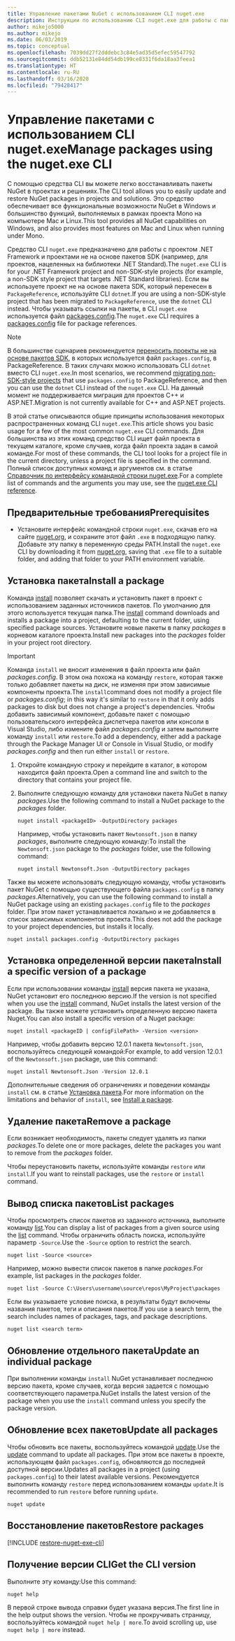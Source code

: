 ```yaml
---
title: Управление пакетами NuGet с использованием CLI nuget.exe
description: Инструкции по использованию CLI nuget.exe для работы с пакетами NuGet.
author: mikejo5000
ms.author: mikejo
ms.date: 06/03/2019
ms.topic: conceptual
ms.openlocfilehash: 7039dd27f2dddebc3c84e5ad35d5efec59547792
ms.sourcegitcommit: ddb52131e84dd54db199ce8331f6da18aa3feea1
ms.translationtype: HT
ms.contentlocale: ru-RU
ms.lasthandoff: 03/16/2020
ms.locfileid: "79428417"
---
```

# <a name="manage-packages-using-the-nugetexe-cli"></a><span data-ttu-id="36d13-103">Управление пакетами с использованием CLI nuget.exe</span><span class="sxs-lookup"><span data-stu-id="36d13-103">Manage packages using the nuget.exe CLI</span></span>

<span data-ttu-id="36d13-104">С помощью средства CLI вы можете легко восстанавливать пакеты NuGet в проектах и решениях.</span><span class="sxs-lookup"><span data-stu-id="36d13-104">The CLI tool allows you to easily update and restore NuGet packages in projects and solutions.</span></span> <span data-ttu-id="36d13-105">Это средство обеспечивает все функциональные возможности NuGet в Windows и большинство функций, выполняемых в рамках проекта Mono на компьютере Mac и Linux.</span><span class="sxs-lookup"><span data-stu-id="36d13-105">This tool provides all NuGet capabilities on Windows, and also provides most features on Mac and Linux when running under Mono.</span></span>

<span data-ttu-id="36d13-106">Средство CLI `nuget.exe` предназначено для работы с проектом .NET Framework и проектами не на основе пакетов SDK (например, для проектов, нацеленных на библиотеки .NET Standard).</span><span class="sxs-lookup"><span data-stu-id="36d13-106">The `nuget.exe` CLI is for your .NET Framework project and non-SDK-style projects (for example, a non-SDK style project that targets .NET Standard libraries).</span></span> <span data-ttu-id="36d13-107">Если вы используете проект не на основе пакета SDK, который перенесен в `PackageReference`, используйте CLI `dotnet`.</span><span class="sxs-lookup"><span data-stu-id="36d13-107">If you are using a non-SDK-style project that has been migrated to `PackageReference`, use the `dotnet` CLI instead.</span></span> <span data-ttu-id="36d13-108">Чтобы указывать ссылки на пакеты, в CLI `nuget.exe` используется файл [packages.config](../reference/packages-config.md).</span><span class="sxs-lookup"><span data-stu-id="36d13-108">The `nuget.exe` CLI requires a [packages.config](../reference/packages-config.md) file for package references.</span></span>

> [!NOTE]
> <span data-ttu-id="36d13-109">В большинстве сценариев рекомендуется [переносить проекты не на основе пакетов SDK](../consume-packages/migrate-packages-config-to-package-reference.md), в которых используется файл `packages.config`, в PackageReference. В таких случаях можно использовать CLI `dotnet` вместо CLI `nuget.exe`.</span><span class="sxs-lookup"><span data-stu-id="36d13-109">In most scenarios, we recommend [migrating non-SDK-style projects](../consume-packages/migrate-packages-config-to-package-reference.md) that use `packages.config` to PackageReference, and then you can use the `dotnet` CLI instead of the `nuget.exe` CLI.</span></span> <span data-ttu-id="36d13-110">На данный момент не поддерживается миграция для проектов C++ и ASP.NET.</span><span class="sxs-lookup"><span data-stu-id="36d13-110">Migration is not currently available for C++ and ASP.NET projects.</span></span>

<span data-ttu-id="36d13-111">В этой статье описываются общие принципы использования некоторых распространенных команд CLI `nuget.exe`.</span><span class="sxs-lookup"><span data-stu-id="36d13-111">This article shows you basic usage for a few of the most common `nuget.exe` CLI commands.</span></span> <span data-ttu-id="36d13-112">Для большинства из этих команд средство CLI ищет файл проекта в текущем каталоге, кроме случаев, когда файл проекта задан в самой команде.</span><span class="sxs-lookup"><span data-stu-id="36d13-112">For most of these commands, the CLI tool looks for a project file in the current directory, unless a project file is specified in the command.</span></span> <span data-ttu-id="36d13-113">Полный список доступных команд и аргументов см. в статье [Справочник по интерфейсу командной строки nuget.exe](../reference/nuget-exe-cli-reference.md).</span><span class="sxs-lookup"><span data-stu-id="36d13-113">For a complete list of commands and the arguments you may use, see the [nuget.exe CLI reference](../reference/nuget-exe-cli-reference.md).</span></span>

## <a name="prerequisites"></a><span data-ttu-id="36d13-114">Предварительные требования</span><span class="sxs-lookup"><span data-stu-id="36d13-114">Prerequisites</span></span>

- <span data-ttu-id="36d13-115">Установите интерфейс командной строки `nuget.exe`, скачав его на сайте [nuget.org](https://dist.nuget.org/win-x86-commandline/latest/nuget.exe), и сохраните этот файл `.exe` в подходящую папку. Добавьте эту папку в переменную среды PATH.</span><span class="sxs-lookup"><span data-stu-id="36d13-115">Install the `nuget.exe` CLI by downloading it from [nuget.org](https://dist.nuget.org/win-x86-commandline/latest/nuget.exe), saving that `.exe` file to a suitable folder, and adding that folder to your PATH environment variable.</span></span>

## <a name="install-a-package"></a><span data-ttu-id="36d13-116">Установка пакета</span><span class="sxs-lookup"><span data-stu-id="36d13-116">Install a package</span></span>

<span data-ttu-id="36d13-117">Команда [install](../reference/cli-reference/cli-ref-install.md) позволяет скачать и установить пакет в проект с использованием заданных источников пакетов. По умолчанию для этого используется текущая папка.</span><span class="sxs-lookup"><span data-stu-id="36d13-117">The [install](../reference/cli-reference/cli-ref-install.md) command downloads and installs a package into a project, defaulting to the current folder, using specified package sources.</span></span> <span data-ttu-id="36d13-118">Установите новые пакеты в папку *packages* в корневом каталоге проекта.</span><span class="sxs-lookup"><span data-stu-id="36d13-118">Install new packages into the *packages* folder in your project root directory.</span></span>

> [!IMPORTANT]
> <span data-ttu-id="36d13-119">Команда `install` не вносит изменения в файл проекта или файл *packages.config*. В этом она похожа на команду `restore`, которая также только добавляет пакеты на диск, не изменяя при этом зависимые компоненты проекта.</span><span class="sxs-lookup"><span data-stu-id="36d13-119">The `install`command does not modify a project file or *packages.config*; in this way it's similar to `restore` in that it only adds packages to disk but does not change a project's dependencies.</span></span> <span data-ttu-id="36d13-120">Чтобы добавить зависимый компонент, добавьте пакет с помощью пользовательского интерфейса диспетчера пакетов или консоли в Visual Studio, либо измените файл *packages.config* и затем выполните команду `install` или `restore`.</span><span class="sxs-lookup"><span data-stu-id="36d13-120">To add a dependency, either add a package through the Package Manager UI or Console in Visual Studio, or modify *packages.config* and then run either `install` or `restore`.</span></span>

1. <span data-ttu-id="36d13-121">Откройте командную строку и перейдите в каталог, в котором находится файл проекта.</span><span class="sxs-lookup"><span data-stu-id="36d13-121">Open a command line and switch to the directory that contains your project file.</span></span>

2. <span data-ttu-id="36d13-122">Выполните следующую команду для установки пакета NuGet в папку *packages*.</span><span class="sxs-lookup"><span data-stu-id="36d13-122">Use the following command to install a NuGet package to the *packages* folder.</span></span>

    ```cli
    nuget install <packageID> -OutputDirectory packages
    ```

    <span data-ttu-id="36d13-123">Например, чтобы установить пакет `Newtonsoft.json` в папку *packages*, выполните следующую команду:</span><span class="sxs-lookup"><span data-stu-id="36d13-123">To install the `Newtonsoft.json` package to the *packages* folder, use the following command:</span></span>

    ```cli
    nuget install Newtonsoft.Json -OutputDirectory packages
    ```

<span data-ttu-id="36d13-124">Также вы можете использовать следующую команду, чтобы установить пакет NuGet с помощью существующего файла `packages.config` в папку *packages*.</span><span class="sxs-lookup"><span data-stu-id="36d13-124">Alternatively, you can use the following command to install a NuGet package using an existing `packages.config` file to the *packages* folder.</span></span> <span data-ttu-id="36d13-125">При этом пакет устанавливается локально и не добавляется в список зависимых компонентов проекта.</span><span class="sxs-lookup"><span data-stu-id="36d13-125">This does not add the package to your project dependencies, but installs it locally.</span></span>

```cli
nuget install packages.config -OutputDirectory packages
```

## <a name="install-a-specific-version-of-a-package"></a><span data-ttu-id="36d13-126">Установка определенной версии пакета</span><span class="sxs-lookup"><span data-stu-id="36d13-126">Install a specific version of a package</span></span>

<span data-ttu-id="36d13-127">Если при использовании команды [install](../reference/cli-reference/cli-ref-install.md) версия пакета не указана, NuGet установит его последнюю версию.</span><span class="sxs-lookup"><span data-stu-id="36d13-127">If the version is not specified when you use the [install](../reference/cli-reference/cli-ref-install.md) command, NuGet installs the latest version of the package.</span></span> <span data-ttu-id="36d13-128">Вы также можете установить определенную версию пакета Nuget.</span><span class="sxs-lookup"><span data-stu-id="36d13-128">You can also install a specific version of a Nuget package:</span></span>

```cli
nuget install <packageID | configFilePath> -Version <version>
```

<span data-ttu-id="36d13-129">Например, чтобы добавить версию 12.0.1 пакета `Newtonsoft.json`, воспользуйтесь следующей командой:</span><span class="sxs-lookup"><span data-stu-id="36d13-129">For example, to add version 12.0.1 of the `Newtonsoft.json` package, use this command:</span></span>

```cli
nuget install Newtonsoft.Json -Version 12.0.1
```

<span data-ttu-id="36d13-130">Дополнительные сведения об ограничениях и поведении команды `install` см. в статье [Установка пакета](#install-a-package).</span><span class="sxs-lookup"><span data-stu-id="36d13-130">For more information on the limitations and behavior of `install`, see [Install a package](#install-a-package).</span></span>

## <a name="remove-a-package"></a><span data-ttu-id="36d13-131">Удаление пакета</span><span class="sxs-lookup"><span data-stu-id="36d13-131">Remove a package</span></span>

<span data-ttu-id="36d13-132">Если возникает необходимость, пакеты следует удалять из папки *packages*.</span><span class="sxs-lookup"><span data-stu-id="36d13-132">To delete one or more packages, delete the packages you want to remove from the *packages* folder.</span></span>

<span data-ttu-id="36d13-133">Чтобы переустановить пакеты, используйте команды `restore` или `install`.</span><span class="sxs-lookup"><span data-stu-id="36d13-133">If you want to reinstall packages, use the `restore` or `install` command.</span></span>

## <a name="list-packages"></a><span data-ttu-id="36d13-134">Вывод списка пакетов</span><span class="sxs-lookup"><span data-stu-id="36d13-134">List packages</span></span>

<span data-ttu-id="36d13-135">Чтобы просмотреть список пакетов из заданного источника, выполните команду [list](../reference/cli-reference/cli-ref-list.md).</span><span class="sxs-lookup"><span data-stu-id="36d13-135">You can display a list of packages from a given source using the [list](../reference/cli-reference/cli-ref-list.md) command.</span></span> <span data-ttu-id="36d13-136">Чтобы ограничить область поиска, используйте параметр `-Source`.</span><span class="sxs-lookup"><span data-stu-id="36d13-136">Use the `-Source` option to restrict the search.</span></span>

```cli
nuget list -Source <source>
```

<span data-ttu-id="36d13-137">Например, можно вывести список пакетов в папке *packages*.</span><span class="sxs-lookup"><span data-stu-id="36d13-137">For example, list packages in the *packages* folder.</span></span>

```cli
nuget list -Source C:\Users\username\source\repos\MyProject\packages
```

<span data-ttu-id="36d13-138">Если вы указываете условие поиска, в результаты будут включены названия пакетов, теги и описания пакетов.</span><span class="sxs-lookup"><span data-stu-id="36d13-138">If you use a search term, the search includes names of packages, tags, and package descriptions.</span></span>

```cli
nuget list <search term>
```

## <a name="update-an-individual-package"></a><span data-ttu-id="36d13-139">Обновление отдельного пакета</span><span class="sxs-lookup"><span data-stu-id="36d13-139">Update an individual package</span></span>

<span data-ttu-id="36d13-140">При выполнении команды `install` NuGet устанавливает последнюю версию пакета, кроме случаев, когда версия задается с помощью соответствующего параметра.</span><span class="sxs-lookup"><span data-stu-id="36d13-140">NuGet installs the latest version of the package when you use the `install` command unless you specify the package version.</span></span>

## <a name="update-all-packages"></a><span data-ttu-id="36d13-141">Обновление всех пакетов</span><span class="sxs-lookup"><span data-stu-id="36d13-141">Update all packages</span></span>

<span data-ttu-id="36d13-142">Чтобы обновить все пакеты, воспользуйтесь командой [update](../reference/cli-reference/cli-ref-update.md).</span><span class="sxs-lookup"><span data-stu-id="36d13-142">Use the [update](../reference/cli-reference/cli-ref-update.md) command to update all packages.</span></span> <span data-ttu-id="36d13-143">При этом все пакеты в проекте, использующем файл `packages.config`, обновляются до последней доступной версии.</span><span class="sxs-lookup"><span data-stu-id="36d13-143">Updates all packages in a project (using `packages.config`) to their latest available versions.</span></span> <span data-ttu-id="36d13-144">Рекомендуется выполнить команду `restore` перед использованием команды `update`.</span><span class="sxs-lookup"><span data-stu-id="36d13-144">It is recommended to run `restore` before running `update`.</span></span>

```cli
nuget update
```

## <a name="restore-packages"></a><span data-ttu-id="36d13-145">Восстановление пакетов</span><span class="sxs-lookup"><span data-stu-id="36d13-145">Restore packages</span></span>

[!INCLUDE [restore-nuget-exe-cli](includes/restore-nuget-exe-cli.md)]

## <a name="get-the-cli-version"></a><span data-ttu-id="36d13-146">Получение версии CLI</span><span class="sxs-lookup"><span data-stu-id="36d13-146">Get the CLI version</span></span>

<span data-ttu-id="36d13-147">Выполните эту команду:</span><span class="sxs-lookup"><span data-stu-id="36d13-147">Use this command:</span></span>

```cli
nuget help
```

<span data-ttu-id="36d13-148">В первой строке вывода справки будет указана версия.</span><span class="sxs-lookup"><span data-stu-id="36d13-148">The first line in the help output shows the version.</span></span> <span data-ttu-id="36d13-149">Чтобы не прокручивать страницу, воспользуйтесь командой `nuget help | more`.</span><span class="sxs-lookup"><span data-stu-id="36d13-149">To avoid scrolling up, use `nuget help | more` instead.</span></span>
